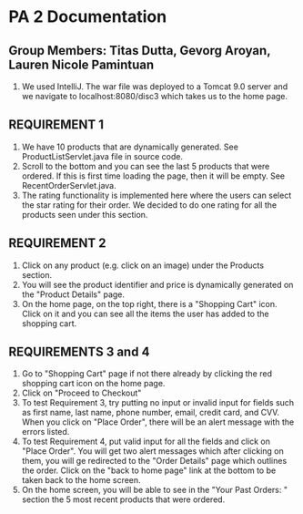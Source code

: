 # PA 2 Documentation
## Group Members: Titas Dutta, Gevorg Aroyan, Lauren Nicole Pamintuan
1) We used IntelliJ. The war file was deployed to a Tomcat 9.0 server and we navigate to localhost:8080/disc3 which takes us to the home page.

## REQUIREMENT 1
1) We have 10 products that are dynamically generated. See ProductListServlet.java file in source code.
2) Scroll to the bottom and you can see the last 5 products that were ordered. If this is first time loading the page, then it will be empty. See RecentOrderServlet.java.
3) The rating functionality is implemented here where the users can select the star rating for their order. We decided to do one rating for all the products seen under this section.

## REQUIREMENT 2
1) Click on any product (e.g. click on an image) under the Products section.
2) You will see the product identifier and price is dynamically generated on the "Product Details" page.
3) On the home page, on the top right, there is a "Shopping Cart" icon. Click on it and you can see all the items the user has added to the shopping cart.

## REQUIREMENTS 3 and 4
1) Go to "Shopping Cart" page if not there already by clicking the red shopping cart icon on the home page.
2) Click on "Proceed to Checkout"
3) To test Requirement 3, try putting no input or invalid input for fields such as first name, last name, phone number, email, credit card, and CVV. When you click on "Place Order", there will be an alert message
with the errors listed.
4) To test Requirement 4, put valid input for all the fields and click on "Place Order". You will get two alert messages which after clicking on them, you will ge redirected
to the "Order Details" page which outlines the order. Click on the "back to home page" link at the bottom to be taken back to the home screen.
5) On the home screen, you will be able to see in the "Your Past Orders: " section the 5 most recent products that were ordered.



